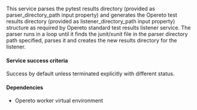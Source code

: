 This service parses the pytest results directory (provided as parser_directory_path input property) and generates the Opereto test results directory (provided as listener_directory_path input property) structure as required by Opereto standard test results listener service.
The parser runs in a loop until it finds the junit/xunit file in the parser directory path specified, parses it and creates the new results directory for the listener.

#### Service success criteria
Success by default unless terminated explicitly with different status.

#### Dependencies
* Opereto worker virtual environment